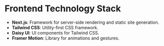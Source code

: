 # Frontend Technology Stack

- **Next.js**: Framework for server-side rendering and static site generation.
- **Tailwind CSS**: Utility-first CSS framework.
- **Daisy UI**: UI components for Tailwind CSS.
- **Framer Motion**: Library for animations and gestures.
